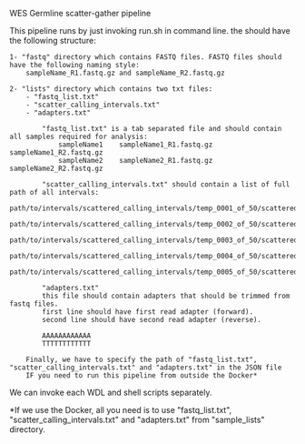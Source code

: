 WES Germline scatter-gather pipeline

This pipeline runs by just invoking run.sh <projectDirectory> in command line.
the <projectDir> should have the following structure:
    
    1- "fastq" directory which contains FASTQ files. FASTQ files should have the following naming style:
        sampleName_R1.fastq.gz and sampleName_R2.fastq.gz
    
    2- "lists" directory which contains two txt files:
        - "fastq_list.txt"
        - "scatter_calling_intervals.txt"
        - "adapters.txt"

            "fastq_list.txt" is a tab separated file and should contain all samples required for analysis:
                sampleName1    sampleName1_R1.fastq.gz    sampleName1_R2.fastq.gz
                sampleName2    sampleName2_R1.fastq.gz    sampleName2_R2.fastq.gz

            "scatter_calling_intervals.txt" should contain a list of full path of all intervals:
            path/to/intervals/scattered_calling_intervals/temp_0001_of_50/scattered.interval_list
            path/to/intervals/scattered_calling_intervals/temp_0002_of_50/scattered.interval_list
            path/to/intervals/scattered_calling_intervals/temp_0003_of_50/scattered.interval_list
            path/to/intervals/scattered_calling_intervals/temp_0004_of_50/scattered.interval_list
            path/to/intervals/scattered_calling_intervals/temp_0005_of_50/scattered.interval_list

            "adapters.txt"
            this file should contain adapters that should be trimmed from fastq files.
            first line should have first read adapter (forward).
            second line should have second read adapter (reverse).

            AAAAAAAAAAAA
            TTTTTTTTTTTT

        Finally, we have to specify the path of "fastq_list.txt", "scatter_calling_intervals.txt" and "adapters.txt" in the JSON file 
        IF you need to run this pipeline from outside the Docker*

We can invoke each WDL and shell scripts separately.

*If we use the Docker, all you need is to use "fastq_list.txt", "scatter_calling_intervals.txt" and "adapters.txt" 
from "sample_lists" directory.

